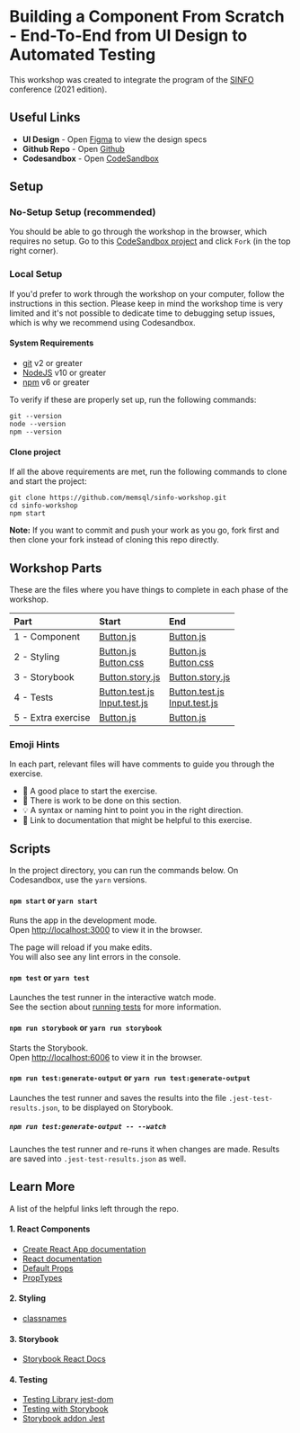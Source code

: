 # Building a Component From Scratch - End-To-End from UI Design to Automated Testing

This workshop was created to integrate the program of the [SINFO](https://sinfo.org/) conference (2021 edition).

## Useful Links

-   **UI Design** - Open [Figma](https://www.figma.com/file/nZn3yKH8VjBbJlaZ7jdyQK/SINFO-Workshop?node-id=0%3A1) to view the design specs
-   **Github Repo** - Open [Github](https://github.com/memsql/sinfo-workshop)
-   **Codesandbox** - Open [CodeSandbox](https://codesandbox.io/s/sinfo-workshop-start-vqqee?file=/src/components/Button.js)

## Setup

### No-Setup Setup (recommended)

You should be able to go through the workshop in the browser, which requires no setup. Go to this [CodeSandbox project](https://codesandbox.io/s/sinfo-workshop-start-vqqee?file=/src/components/Button.js) and click `Fork` (in the top right corner).

### Local Setup

If you'd prefer to work through the workshop on your computer, follow the instructions in this section.
Please keep in mind the workshop time is very limited and it's not possible to dedicate time to debugging setup issues, which is why we recommend using Codesandbox.

#### System Requirements

-   [git](https://git-scm.com/book/en/v2/Getting-Started-Installing-Git) v2 or greater
-   [NodeJS](https://nodejs.org/en/) v10 or greater
-   [npm](https://www.npmjs.com/get-npm) v6 or greater

To verify if these are properly set up, run the following commands:

```
git --version
node --version
npm --version
```

#### Clone project

If all the above requirements are met, run the following commands to clone and start the project:

```
git clone https://github.com/memsql/sinfo-workshop.git
cd sinfo-workshop
npm start
```

**Note:** If you want to commit and push your work as you go, fork first and then clone your fork instead of cloning this repo directly.

## Workshop Parts

These are the files where you have things to complete in each phase of the workshop.

| Part               | Start                                                                                                                                                                                                                           | End                                                                                                                                                                                                                         |
| :----------------- | :------------------------------------------------------------------------------------------------------------------------------------------------------------------------------------------------------------------------------ | :-------------------------------------------------------------------------------------------------------------------------------------------------------------------------------------------------------------------------- |
| 1 - Component      | [Button.js](https://github.com/memsql/sinfo-workshop/blob/p1-start--component/src/components/Button.js)                                                                                                                         | [Button.js](https://github.com/memsql/sinfo-workshop/blob/p1-end--component/src/components/Button.js)                                                                                                                       |
| 2 - Styling        | [Button.js](https://github.com/memsql/sinfo-workshop/blob/p2-start--styling/src/components/Button.js)<br /> [Button.css](https://github.com/memsql/sinfo-workshop/blob/p2-start--styling/src/components/Button.css)             | [Button.js](https://github.com/memsql/sinfo-workshop/blob/p2-end--styling/src/components/Button.js)<br /> [Button.css](https://github.com/memsql/sinfo-workshop/blob/p2-end--styling/src/components/Button.css)             |
| 3 - Storybook      | [Button.story.js](https://github.com/memsql/sinfo-workshop/blob/p3-start-storybook/src/components/Button.story.js)                                                                                                              | [Button.story.js](https://github.com/memsql/sinfo-workshop/blob/p3-end-storybook/src/components/Button.story.js)                                                                                                            |
| 4 - Tests          | [Button.test.js](https://github.com/memsql/sinfo-workshop/blob/p4-start--tests/src/components/Button.test.js)<br /> [Input.test.js](https://github.com/memsql/sinfo-workshop/blob/p4-start--tests/src/components/Input.test.js) | [Button.test.js](https://github.com/memsql/sinfo-workshop/blob/p4-end--tests/src/components/Button.test.js)<br /> [Input.test.js](https://github.com/memsql/sinfo-workshop/blob/p4-end--tests/src/components/Input.test.js) |
| 5 - Extra exercise | [Button.js](https://github.com/memsql/sinfo-workshop/blob/p5-start--state/src/components/Button.js)                                                                                                                             | [Button.js](https://github.com/memsql/sinfo-workshop/blob/p5-end--state/src/components/Button.js)                                                                                                                           |

### Emoji Hints

In each part, relevant files will have comments to guide you through the exercise.

-   🚩 A good place to start the exercise.
-   🎯 There is work to be done on this section.
-   💡 A syntax or naming hint to point you in the right direction.
-   📙 Link to documentation that might be helpful to this exercise.

## Scripts

In the project directory, you can run the commands below. On Codesandbox, use the `yarn` versions.

#### `npm start` or `yarn start`

Runs the app in the development mode.\
Open [http://localhost:3000](http://localhost:3000) to view it in the browser.

The page will reload if you make edits.\
You will also see any lint errors in the console.

#### `npm test` or `yarn test`

Launches the test runner in the interactive watch mode.\
See the section about [running tests](https://facebook.github.io/create-react-app/docs/running-tests) for more information.

#### `npm run storybook` or `yarn run storybook`

Starts the Storybook.\
Open [http://localhost:6006](http://localhost:6006) to view it in the browser.

#### `npm run test:generate-output` or `yarn run test:generate-output`

Launches the test runner and saves the results into the file `.jest-test-results.json`, to be displayed on Storybook.

##### `npm run test:generate-output -- --watch`

Launches the test runner and re-runs it when changes are made. Results are saved into `.jest-test-results.json` as well.

## Learn More

A list of the helpful links left through the repo.

#### 1. React Components

-   [Create React App documentation](https://facebook.github.io/create-react-app/docs/getting-started)
-   [React documentation](https://reactjs.org/)
-   [Default Props](https://reactjs.org/docs/typechecking-with-proptypes.html#default-prop-values)
-   [PropTypes](https://reactjs.org/docs/typechecking-with-proptypes.html)

#### 2. Styling

-   [classnames](https://www.npmjs.com/package/classnames)

#### 3. Storybook

-   [Storybook React Docs](https://storybook.js.org/docs/react/get-started/introduction)

#### 4. Testing

-   [Testing Library jest-dom](https://github.com/testing-library/jest-dom)
-   [Testing with Storybook](https://storybook.js.org/docs/react/workflows/testing-with-storybook)
-   [Storybook addon Jest](https://www.npmjs.com/package/@storybook/addon-jest)
